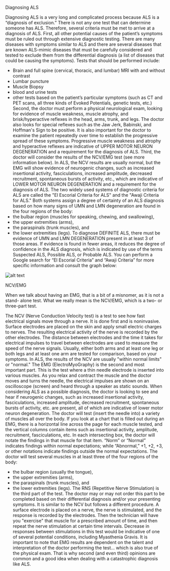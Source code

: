 Diagnosing ALS

Diagnosing ALS is a very long and complicated process because ALS is a “diagnosis of exclusion.” There is not any one test that can determine someone has ALS. 
Therefore, several criteria must be met to arrive at a diagnosis of ALS. First, all other potential causes of the patient’s symptoms must be ruled out through extensive diagnostic testing. There are many diseases with symptoms similar to ALS
and there are several diseases that are known ALS-mimic diseases that must be
carefully considered and tested to exclude them from the differential diagnosis (a list of
diseases that could be causing the symptoms). Tests that should be performed include:
- Brain and full spine (cervical, thoracic, and lumbar) MRI with and without contrast
- Lumbar puncture
- Muscle Biopsy
- blood and urine tests
- other tests based on the patient’s particular symptoms (such as CT and PET scans, all
three kinds of Evoked Potentials, genetic tests, etc.)
Second, the doctor must perform a physical neurological exam, looking for evidence of
muscle weakness, muscle atrophy, and brisk/hyperactive reflexes in the head, arms,
trunk, and legs. The doctor also looks for special reflexes such as the Jaw Jerk,
Babinski, and Hoffman's Sign to be positive. It is also important for the doctor to
examine the patient repeatedly over time to establish the progressive spread of these
symptoms. Progressive muscle weakness and atrophy and hyperactive reflexes are
indicative of UPPER MOTOR NEURON DEGENERATION and a requirement for the
diagnosis of ALS.
Third, the doctor will consider the results of the NCV/EMG test (see more information
below). In ALS, the NCV results are usually normal, but the EMG will show evidence of
neurogenic changes, such as increased insertional activity, fasciculations, increased
amplitude, decreased recruitment, spontaneous bursts of activity, etc., which are
indicative of LOWER MOTOR NEURON DEGENERATION and a requirement for the
diagnosis of ALS.
The two widely used systems of diagnostic criteria for ALS are called the "El Escorial
Criteria for ALS" and the "Awaji Criteria for ALS." Both systems assign a degree of
certainty of an ALS diagnosis based on how many signs of UMN and LMN degeneration
are found in the four regions of the body:
- the bulbar region (muscles for speaking, chewing, and swallowing),
- the upper extremities (arms),
- the paraspinals (trunk muscles), and
- the lower extremities (legs).
To diagnose DEFINITE ALS, there must be evidence of UMN and LMN
DEGENERATION present in at least 3 of those areas. If evidence is found in fewer
areas, it reduces the degree of confidence in the ALS diagnosis, which is indicated by
use of the terms Suspected ALS, Possible ALS, or Probable ALS. You can perform a
Google search for “El Escorial Criteria” and “Awaji Criteria” for more specific information
and consult the graph below:

![alt text](https://www.researchgate.net/profile/Matthew-Kiernan-2/publication/51708903/figure/tbl2/AS:667068533833734@1536052940329/Criteria-for-diagnosis-of-ALS.png)

NCV/EMG

When we talk about having an EMG, that is a bit of a misnomer, as it is not a stand-
alone test. What we really mean is the NCV/EMG, which is a two- or three-part test.

The NCV (Nerve Conduction Velocity test) is a test to see how fast electrical signals
move through a nerve. It is done first and is noninvasive. Surface electrodes are placed
on the skin and apply small electric charges to nerves. The resulting electrical activity of
the nerve is recorded by the other electrodes. The distance between electrodes and the
time it takes for electrical impulses to travel between electrodes are used to measure
the speed of the nerve signals. Usually, either both arms and at least one leg or both
legs and at least one arm are tested for comparison, based on your symptoms. In ALS,
the results of the NCV are usually "within normal limits" or "normal."
The EMG (ElectroMyoGraphy) is the second and most important part. This is the test
where a thin needle electrode is inserted into various muscles. As you relax and
contract the muscle and the doctor moves and turns the needle, the electrical impulses
are shown on an oscilloscope (screen) and heard through a speaker as static sounds.
When considering ALS as a possible diagnosis, the doctor is looking to see and hear if
neurogenic changes, such as increased insertional activity, fasciculations, increased
amplitude, decreased recruitment, spontaneous bursts of activity, etc. are present, all of
which are indicative of lower motor neuron degeneration. The doctor will test (insert the
needle into) a variety of muscles all over the body. If you look at a chart that is filled out
during an EMG, there is a horizontal line across the page for each muscle tested, and
the vertical columns contain items such as insertional activity, amplitude, recruitment,
fasciculations, etc. In each intersecting box, the doctor will notate the findings in that
muscle for that item. “Norm” or “Normal” indicates findings within normal expectations;
while “Abnormal,” +1, +2, +3, or other notations indicate findings outside the normal
expectations. The doctor will test several muscles in at least three of the four regions of
the body:
- the bulbar region (usually the tongue),
- the upper extremities (arms),
- the paraspinals (trunk muscles), and
- the lower extremities (legs).
The RNS (Repetitive Nerve Stimulation) is the third part of the test. The doctor may or
may not order this part to be completed based on their differential diagnosis and/or your
presenting symptoms. It is similar to the NCV but follows a different procedure. A
surface electrode is placed on a nerve, the nerve is stimulated, and the response is
recorded by the electrodes. Then the technician will have you "exercise" that muscle for
a prescribed amount of time, and then repeat the nerve stimulation at certain time
intervals. Decrease in responses between stimulations in this test would be indicative of
one of several potential conditions, including Myasthenia Gravis.
It is important to note that EMG results are dependent on the talent and interpretation of
the doctor performing the test... which is also true of the physical exam. That is why
second (and even third) opinions are common and a good idea when dealing with a
catastrophic diagnosis like ALS.
